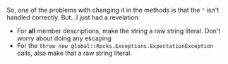 So, one of the problems with changing it in the methods is that the `"` isn't handled correctly. But...I just had a revelation:

* For **all** member descriptions, make the string a raw string literal. Don't worry about doing any escaping
* For the `throw new global::Rocks.Exceptions.ExpectationException` calls, also make that a raw string literal.